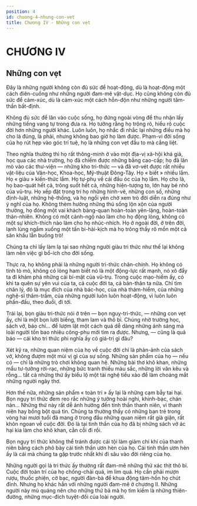 ```yaml
---
position: 4
id: chuong-4-nhung-con-vet
title: Chương IV - Những con vẹt
---
```


# CHƯƠNG IV

## Những con vẹt

Đây là những người không còn đủ sức để hoạt-động, dù là hoạt-động một cách điên-cuồng như những người đam-mê vật-dục. Họ cũng không còn đủ sức để cảm-xúc, dù là cảm-xúc một cách hỗn-độn như những người tâm-thần bất-định.

Không đủ sức để lăn vào cuộc sống, họ đứng ngoài vòng để thu nhận lấy những tiếng vang tự trong đưa ra. Họ tưởng rằng họ trông rõ, hiểu rõ cuộc đời hơn những người khác. Luôn luôn, họ nhắc đi nhắc lại những điều mà họ cho là đúng, là phải, nhưng không bao giờ họ làm được. Phạm-vi đời sống của họ rút hẹp vào góc trí tuệ, họ là những con vẹt đầu to mà cẳng liệt.

Theo nghĩa thường thì họ rất thông-minh ở vào một địa-vị xã-hội khá giả, học qua các nhà trường, họ đã chiếm được những bằng cao-cấp; họ đã lăn mò vào các thư-viện — những kho tri-thức — và đã vơ-vét được rất nhiều vật-liệu của Văn-học, Khoa-học, Mỹ-thuật Đông-Tây. Họ « biết » nhiều lắm. Họ « giàu » kiến-thức lắm. Họ tự-phụ về cái đầu óc của họ lắm. Họ cho là, họ bao-quát hết cả, trông suốt hết cả, những hiện-tượng to, lớn hay bé nhỏ của vũ-trụ. Họ xếp đặt trong trí họ những hình-vẽ, những con số, những định-luật, những hệ-thống, và họ ngồi yên chờ xem trò đời diễn ra đúng như ý nghĩ của họ. Không thèm hưởng những thú sống lộn xộn của người thường, họ đóng một vai khách bàng-quan hoàn-toàn yên-lặng, hoàn-toàn thản-nhiên. Không có một cảnh-ngộ nào làm cho họ động lòng, không có một sự khích-thích nào làm cho họ nhúc-nhích. Họ ở ngoài đời, ở trên đời, lạnh lùng ngắm xuống một tấn bi-hài-kịch mà họ trông thấy rõ mồn một cả sân khấu lẫn buồng trò!

Chúng ta chỉ lấy làm lạ tại sao những người giàu tri thức như thế lại không làm nên việc gì bổ-ích cho đời sống.

Thực ra, họ không phải là những người tri-thức chân-chính. Họ không có tính tò mò, không có lòng ham biết nó là một động-lực rất mạnh, nó xô đẩy ta đi khám phá những cái bí-mật của vũ-trụ. Trong cuộc mạo-hiểm ấy, có khi ta quên sự yên vui của ta, cả cuộc đời ta, cả bản-thân ta nữa. Chỉ tìm chân lý, đó là mục đích của nhà bác-học, của nhà thám-hiểm, của những nghệ-sĩ thâm-trầm, của những người luôn luôn hoạt-động, vì luôn luôn phấn-đấu, theo đuổi, đi tới.

Trái lại, bọn giàu tri-thức nói ở trên — bọn nguỵ-tri-thức, — những con vẹt ấy, chỉ là một bọn lười biếng, tham lam và thô bỉ. Chúng nhờ trường học, sách vở, báo chí... để lượm lặt một cách quá dễ dàng những ánh sáng mà loài người tốn bao nhiêu công-phu mới tìm ra được. Nhưng, — cũng là quả báo — cái kho tri thức phi nghĩa ấy có giá-trị gì đâu?

Xét kỹ ra, những quan niệm của họ về cuộc đời chỉ là phản-ảnh của sách vở, không đượm một mùi vị gì của sự sống. Những sản phẩm của họ — nếu có — chỉ là những trò chơi không quan hệ. Những bài thơ khô khan, những mẩu tư-tưởng rời-rạc, những bức tranh thiếu màu sắc, những lời văn kêu và rỗng... tất cả những thứ ấy biểu lộ một tài nghệ tiểu xảo để làm choáng mắt những người ngây thơ.

Hơn thế nữa, những sản phẩm « toàn tri » ấy lại là những cạm bẫy tai hại. Bọn ngụy tri thức đem reo rắc những ý tưởng hoài nghi, khinh-bạc, chán nản... Những thứ này rất dễ ảnh hưởng đến tinh thần thanh niên, vì thanh niên hay bồng bột quá tin. Chúng ta thường thấy có những bạn trẻ trong vòng hai mươi tuổi đã mang ở trong đầu những quan niệm rất già giặn, rất khôn ngoan về cuộc đời. Đó là tại tinh thần của họ đã bị những sách vở ác hại kia làm cho khô khan, cằn cỗi đi rồi.

Bọn ngụy tri thức không thể tránh được cái tội làm giảm chí khí của thanh niên bằng cách phô bày cái tinh thần ươn hèn của họ. Cái tinh thần ươn hèn ấy là cái mà chúng ta gặp trước nhất khi đi sâu vào đời riêng của họ.

Những người gọi là tri thức ấy thường rất đam-mê những thứ xác thịt thô bỉ. Cuộc đời toàn trí của họ chống-chải quá, im lim quá. Họ cần phải mượn rượu, thuốc phiện, cờ bạc, người đàn-bà để khua động tâm-hồn họ chút đỉnh. Nhưng họ khác hẳn với những người đam-mê ở chương II. Những người này mù quáng nên cho những thứ bả mà họ tìm kiếm là những thiên-đường, những mục-đích tuyệt-đối của loài người.
